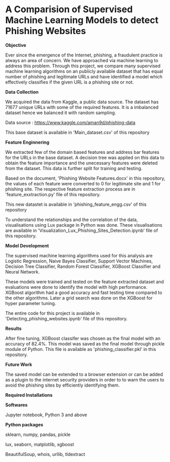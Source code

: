 # A Comparision of Supervised Machine Learning Models to detect Phishing Websites

**Objective**

Ever since the emergence of the Internet, phishing, a fraudulent practice is always an area of concern. We have approached via machine learning to address this problem. Through this project, we compare many supervised machine learning algorithms on an publicly available dataset that has equal number of phishing and legitimate URLs and have identified a model which effectively classifies if the given URL is a phishing site or not.

**Data Collection**

We acquired the data from Kaggle, a public data source. The dataset has 71677 unique URLs with some of the required features. It is a imbalanced dataset hence we balanced it with random sampling.

Data source : https://www.kaggle.com/aman9d/phishing-data

This base dataset is available in 'Main_dataset.csv' of this repository

**Feature Enginnering**

We extracted few of the domain based features and address bar features for the URLs in the base dataset. A decision tree was applied on this data to obtain the feature importance and the unecessary features were deleted from the dataset. This data is further split for training and testing.

Based on the document, 'Phishing Website Features.docx' in this repository, the values of each feature were converted to 0 for legitimate site and 1 for phishing site. The respective feature extraction process are in 'feature_exxtraction.py' file of this repository.

This new datastet is available in 'phishing_feature_engg.csv' of this repository

To understand the relationships and the correlation of the data, visualisations using Lux package in Python was done. These visualisations are available in 'Visualization_Lux_Phishing_Sites_Detection.ipynb' file of this repository.

**Model Development**

The supervised machine learning algorithms used for this analysis are
Logistic Regression, Naive Bayes Classifier, Support Vector Machines, Decision Tree Classifier, Random Forest Classifier, XGBoost Classifier and Neural Network.

These models were trained and tested on the feature extracted dataset and evaluations were done to identify the model with high performance. XGBoost algorithm had a good accuracy and fast testing time compared to the other algorithms. Later a grid search was done on the XGBoost for hyper parameter tuning.

The entire code for this project is available in 'Detecting_phishing_websites.ipynb' file of this repository.

**Results**

After fine tuning, XGBoost classifer was chosen as the final model with an accuracy of 82.4%. This model was saved as the final model through pickle module of Python. This file is available as 'phishing_classifier.pkl' in this repository.

**Future Work**

The saved model can be extended to a browser extension or can be added as a plugin to the internet security providers in order to to warn the users to avoid the phishing sites by efficiently identifying them.

**Required Installations**

**Softwares**

Jupyter notebook, Python 3 and above

**Python packages**

sklearn, numpy, pandas, pickle

lux, seaborn, matplotlib, xgboost

BeautifulSoup, whois, urllib, tldextract

